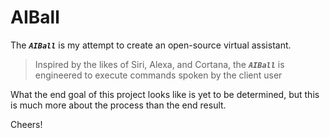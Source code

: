 # AIBall

The **_```AIBall```_** is my attempt to create an open-source virtual assistant.

> Inspired by the likes of Siri, Alexa, and Cortana, the **_```AIBall```_** is engineered to execute commands spoken by the client user

What the end goal of this project looks like is yet to be determined, but this is much more about the process than the end result.

Cheers!
